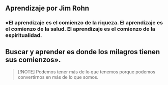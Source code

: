 ## Aprendizaje por Jim Rohn
### «El **aprendizaje** es el comienzo de la **riqueza**. El **aprendizaje** es el comienzo de la **salud**. El **aprendizaje** es el comienzo de la **espiritualidad**.
## Buscar y aprender es donde los milagros tienen sus comienzos».

>[!NOTE] Podemos tener más de lo que tenemos porque podemos convertirnos en más de lo que somos.